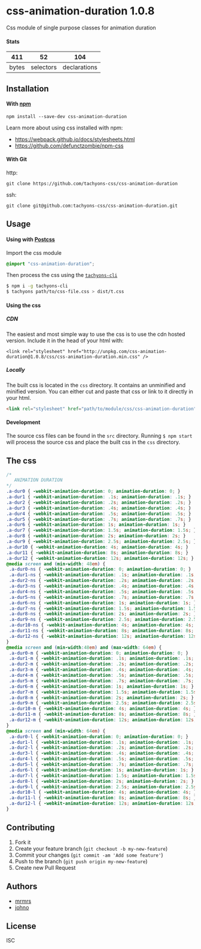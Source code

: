 # css-animation-duration 1.0.8

Css module of single purpose classes for animation duration

#### Stats

411 | 52 | 104
---|---|---
bytes | selectors | declarations

## Installation

#### With [npm](https://npmjs.com)

```
npm install --save-dev css-animation-duration
```

Learn more about using css installed with npm:
* https://webpack.github.io/docs/stylesheets.html
* https://github.com/defunctzombie/npm-css

#### With Git

http:
```
git clone https://github.com/tachyons-css/css-animation-duration
```

ssh:
```
git clone git@github.com:tachyons-css/css-animation-duration.git
```

## Usage

#### Using with [Postcss](https://github.com/postcss/postcss)

Import the css module

```css
@import "css-animation-duration";
```

Then process the css using the [`tachyons-cli`](https://github.com/tachyons-css/tachyons-cli)

```sh
$ npm i -g tachyons-cli
$ tachyons path/to/css-file.css > dist/t.css
```

#### Using the css

##### CDN
The easiest and most simple way to use the css is to use the cdn hosted version. Include it in the head of your html with:

```
<link rel="stylesheet" href="http://unpkg.com/css-animation-duration@1.0.8/css/css-animation-duration.min.css" />
```

##### Locally
The built css is located in the `css` directory. It contains an unminified and minified version.
You can either cut and paste that css or link to it directly in your html.

```html
<link rel="stylesheet" href="path/to/module/css/css-animation-duration">
```

#### Development

The source css files can be found in the `src` directory.
Running `$ npm start` will process the source css and place the built css in the `css` directory.

## The css

```css
/*
   ANIMATION DURATION
*/
.a-dur0 { -webkit-animation-duration: 0; animation-duration: 0; }
.a-dur1 { -webkit-animation-duration: .1s; animation-duration: .1s; }
.a-dur2 { -webkit-animation-duration: .2s; animation-duration: .2s; }
.a-dur3 { -webkit-animation-duration: .4s; animation-duration: .4s; }
.a-dur4 { -webkit-animation-duration: .5s; animation-duration: .5s; }
.a-dur5 { -webkit-animation-duration: .7s; animation-duration: .7s; }
.a-dur6 { -webkit-animation-duration: 1s; animation-duration: 1s; }
.a-dur7 { -webkit-animation-duration: 1.5s; animation-duration: 1.5s; }
.a-dur8 { -webkit-animation-duration: 2s; animation-duration: 2s; }
.a-dur9 { -webkit-animation-duration: 2.5s; animation-duration: 2.5s; }
.a-dur10 { -webkit-animation-duration: 4s; animation-duration: 4s; }
.a-dur11 { -webkit-animation-duration: 8s; animation-duration: 8s; }
.a-dur12 { -webkit-animation-duration: 12s; animation-duration: 12s; }
@media screen and (min-width: 48em) {
 .a-dur0-ns { -webkit-animation-duration: 0; animation-duration: 0; }
 .a-dur1-ns { -webkit-animation-duration: .1s; animation-duration: .1s; }
 .a-dur2-ns { -webkit-animation-duration: .2s; animation-duration: .2s; }
 .a-dur3-ns { -webkit-animation-duration: .4s; animation-duration: .4s; }
 .a-dur4-ns { -webkit-animation-duration: .5s; animation-duration: .5s; }
 .a-dur5-ns { -webkit-animation-duration: .7s; animation-duration: .7s; }
 .a-dur6-ns { -webkit-animation-duration: 1s; animation-duration: 1s; }
 .a-dur7-ns { -webkit-animation-duration: 1.5s; animation-duration: 1.5s; }
 .a-dur8-ns { -webkit-animation-duration: 2s; animation-duration: 2s; }
 .a-dur9-ns { -webkit-animation-duration: 2.5s; animation-duration: 2.5s; }
 .a-dur10-ns { -webkit-animation-duration: 4s; animation-duration: 4s; }
 .a-dur11-ns { -webkit-animation-duration: 8s; animation-duration: 8s; }
 .a-dur12-ns { -webkit-animation-duration: 12s; animation-duration: 12s; }
}
@media screen and (min-width:48em) and (max-width: 64em) {
 .a-dur0-m { -webkit-animation-duration: 0; animation-duration: 0; }
 .a-dur1-m { -webkit-animation-duration: .1s; animation-duration: .1s; }
 .a-dur2-m { -webkit-animation-duration: .2s; animation-duration: .2s; }
 .a-dur3-m { -webkit-animation-duration: .4s; animation-duration: .4s; }
 .a-dur4-m { -webkit-animation-duration: .5s; animation-duration: .5s; }
 .a-dur5-m { -webkit-animation-duration: .7s; animation-duration: .7s; }
 .a-dur6-m { -webkit-animation-duration: 1s; animation-duration: 1s; }
 .a-dur7-m { -webkit-animation-duration: 1.5s; animation-duration: 1.5s; }
 .a-dur8-m { -webkit-animation-duration: 2s; animation-duration: 2s; }
 .a-dur9-m { -webkit-animation-duration: 2.5s; animation-duration: 2.5s; }
 .a-dur10-m { -webkit-animation-duration: 4s; animation-duration: 4s; }
 .a-dur11-m { -webkit-animation-duration: 8s; animation-duration: 8s; }
 .a-dur12-m { -webkit-animation-duration: 12s; animation-duration: 12s; }
}
@media screen and (min-width: 64em) {
 .a-dur0-l { -webkit-animation-duration: 0; animation-duration: 0; }
 .a-dur1-l { -webkit-animation-duration: .1s; animation-duration: .1s; }
 .a-dur2-l { -webkit-animation-duration: .2s; animation-duration: .2s; }
 .a-dur3-l { -webkit-animation-duration: .4s; animation-duration: .4s; }
 .a-dur4-l { -webkit-animation-duration: .5s; animation-duration: .5s; }
 .a-dur5-l { -webkit-animation-duration: .7s; animation-duration: .7s; }
 .a-dur6-l { -webkit-animation-duration: 1s; animation-duration: 1s; }
 .a-dur7-l { -webkit-animation-duration: 1.5s; animation-duration: 1.5s; }
 .a-dur8-l { -webkit-animation-duration: 2s; animation-duration: 2s; }
 .a-dur9-l { -webkit-animation-duration: 2.5s; animation-duration: 2.5s; }
 .a-dur10-l { -webkit-animation-duration: 4s; animation-duration: 4s; }
 .a-dur11-l { -webkit-animation-duration: 8s; animation-duration: 8s; }
 .a-dur12-l { -webkit-animation-duration: 12s; animation-duration: 12s; }
}
```

## Contributing

1. Fork it
2. Create your feature branch (`git checkout -b my-new-feature`)
3. Commit your changes (`git commit -am 'Add some feature'`)
4. Push to the branch (`git push origin my-new-feature`)
5. Create new Pull Request

## Authors

* [mrmrs](http://mrmrs.io)
* [johno](http://johnotander.com)

## License

ISC


